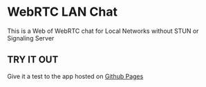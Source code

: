# WebRTC LAN Chat

This is a Web of WebRTC chat for Local Networks without STUN or Signaling Server

## TRY IT OUT
Give it a test to the app hosted on [Github Pages](https://marcelodosko.github.io/webRTC/index.html)
